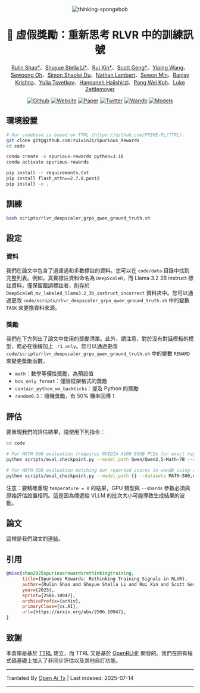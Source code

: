 <div align="center">

![thinking-spongebob](https://raw.githubusercontent.com/ruixin31/Spurious_Rewards/main/figs/thinking-spongebob.png)

# 💭 虛假獎勵：重新思考 RLVR 中的訓練訊號
  
[Rulin Shao*](https://rulinshao.github.io/)、[Shuyue Stella Li*](https://stellalisy.com/)、[Rui Xin*](https://ruixin31.github.io/)、[Scott Geng*](https://www.scottgeng.com/)、[Yiping Wang](https://ypwang61.github.io/)、[Sewoong Oh](https://homes.cs.washington.edu/~sewoong/)、[Simon Shaolei Du](https://simonshaoleidu.com/)、[Nathan Lambert](https://www.natolambert.com/)、[Sewon Min](https://www.sewonmin.com/)、[Ranjay Krishna](https://www.ranjaykrishna.com/index.html)、[Yulia Tsvetkov](https://homes.cs.washington.edu/~yuliats/)、[Hannaneh Hajishirzi](https://homes.cs.washington.edu/~hannaneh/)、[Pang Wei Koh](https://koh.pw/)、[Luke Zettlemoyer](https://www.cs.washington.edu/people/faculty/luke-zettlemoyer/)
</div>

<div align="center">

[![Github](https://img.shields.io/badge/Github-000000?style=for-the-badge&logo=github&logoColor=000&logoColor=white)](https://github.com/ruixin31/Rethink_RLVR)
[![Website](https://img.shields.io/badge/Site-000000.svg?style=for-the-badge&logo=notion&logoColor=white)](https://rethink-rlvr.notion.site/Spurious-Rewards-Rethinking-Training-Signals-in-RLVR-1f4df34dac1880948858f95aeb88872f) 
[![Paper](https://img.shields.io/badge/Paper-000000.svg?style=for-the-badge&logo=arxiv&logoColor=white)](http://arxiv.org/abs/2506.10947) 
[![Twitter](https://img.shields.io/badge/Twitter-000000?style=for-the-badge&logo=x&logoColor=white)](https://x.com/StellaLisy/status/1927392717593526780)
[![Wandb](https://img.shields.io/badge/📁_reproduction_W&B-000000?style=for-the-badge&logo=wandb&logoColor=white)](https://wandb.ai/rx31/SpuriousRewardRLVR)
[![Models](https://img.shields.io/badge/Models-000000?style=for-the-badge&logo=huggingface&logoColor=white)](https://huggingface.co/collections/stellalisy/spurious-rewards-684a38b8eeb32273c287a4db)

</div>


## 環境設置

```sh
# Our codebase is based on TTRL (https://github.com/PRIME-RL/TTRL).
git clone git@github.com:ruixin31/Spurious_Rewards
cd code

conda create -n spurious-rewards python=3.10 
conda activate spurious-rewards

pip install -r requirements.txt
pip install flash_attn==2.7.0.post2
pip install -e .
```
## 訓練

```sh
bash scripts/rlvr_deepscaler_grpo_qwen_ground_truth.sh
```
## 設定

### 資料
我們在論文中包含了過濾過和多數標註的資料。您可以在 `code/data` 目錄中找到完整列表。例如，真實標註資料命名為 `DeepScaleR`，而 Llama 3.2 3B instruct 標註資料，僅保留錯誤標註者，則存於 `DeepScaleR_mv_labeled_llama3.2_3b_instruct_incorrect` 資料夾中。您可以通過更改 `code/scripts/rlvr_deepscaler_grpo_qwen_ground_truth.sh` 中的變數 `TASK` 來更換資料來源。

### 獎勵
我們在下方列出了論文中使用的獎勵清單。此外，請注意，對於沒有對話模板的模型，務必在後綴加上 `_r1_only`。您可以通過更改 `code/scripts/rlvr_deepscaler_grpo_qwen_ground_truth.sh` 中的變數 `REWARD` 來變更獎勵函數。

- `math`：數學等價性獎勵，為預設值
- `box_only_format`：僅限框架格式的獎勵
- `contain_python_wo_backticks`：提及 Python 的獎勵
- `random0.5`：隨機獎勵，有 50% 機率回傳 1


## 評估
要重現我們的評估結果，請使用下列指令：


```sh
cd code

# For MATH-500 evaluation (requires NVIDIA A100 80GB PCIe for exact reproduction)
python scripts/eval_checkpoint.py --model_path Qwen/Qwen2.5-Math-7B --datasets MATH-500,AIME-2024,AIME-2025,AMC

# For MATH-500 evaluation matching our reported scores in wandb using checkpoints (requires NVIDIA H200 for exact reproduction)
python scripts/eval_checkpoint.py --model_path {} --datasets MATH-500,AIME-2024,AIME-2025,AMC --shards 2
```
注意：要精確重現 `temperature = 0` 的結果，GPU 類型與 `--shards` 參數必須與原始評估設置相同。這是因為傳遞給 VLLM 的批次大小可能導致生成結果的波動。

## 論文

這裡是我們論文的[連結](http://arxiv.org/abs/2506.10947)。

## 引用


```bibtex
@misc{shao2025spuriousrewardsrethinkingtraining,
      title={Spurious Rewards: Rethinking Training Signals in RLVR}, 
      author={Rulin Shao and Shuyue Stella Li and Rui Xin and Scott Geng and Yiping Wang and Sewoong Oh and Simon Shaolei Du and Nathan Lambert and Sewon Min and Ranjay Krishna and Yulia Tsvetkov and Hannaneh Hajishirzi and Pang Wei Koh and Luke Zettlemoyer},
      year={2025},
      eprint={2506.10947},
      archivePrefix={arXiv},
      primaryClass={cs.AI},
      url={https://arxiv.org/abs/2506.10947}, 
}
```
## 致謝
本倉庫是基於 [TTRL](https://github.com/PRIME-RL/TTRL) 建立，而 TTRL 又是基於 [OpenRLHF](https://github.com/OpenRLHF/OpenRLHF) 開發的。我們在原有程式碼基礎上加入了非同步評估以及其他自訂功能。



---

Tranlated By [Open Ai Tx](https://github.com/OpenAiTx/OpenAiTx) | Last indexed: 2025-07-14

---